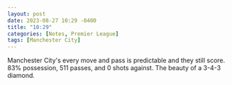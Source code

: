 ```yaml
---
layout: post
date: 2023-08-27 10:29 -0400
title: "10:29"
categories: [Notes, Premier League]
tags: [Manchester City]
---
```


Manchester City's every move and pass is predictable and they still score. 83% possession, 511 passes, and 0 shots against. The beauty of a 3-4-3 diamond.


